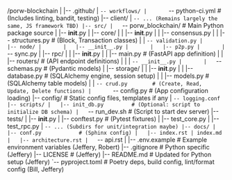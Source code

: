 /porw-blockchain
|
|-- .github/
|   `-- workflows/
|       `-- python-ci.yml  # (Includes linting, bandit, testing)
|-- client/
|   `-- ... (Remains largely the same, JS framework TBD)
|-- src/
|   `-- porw_blockchain/  # Main Python package source
|       |-- __init__.py
|       |-- core/
|       |   |-- __init__.py
|       |   |-- consensus.py
|       |   |-- structures.py  # (Block, Transaction classes)
|       |   `-- validation.py
|       |-- node/
|       |   |-- __init__.py
|       |   |-- p2p.py
|       |   `-- sync.py
|       |-- rpc/
|       |   |-- __init__.py
|       |   |-- main.py        # (FastAPI app definition)
|       |   |-- routers/       # (API endpoint definitions)
|       |   |   `-- __init__.py
|       |   `-- schemas.py     # (Pydantic models)
|       |-- storage/
|       |   |-- __init__.py
|       |   |-- database.py    # (SQLAlchemy engine, session setup)
|       |   |-- models.py      # (SQLAlchemy table models)
|       |   `-- crud.py        # (Create, Read, Update, Delete functions)
|       `-- config.py        # (App configuration loading)
|-- config/                # Static config files, templates if any
|   `-- logging.conf
|-- scripts/
|   |-- init_db.py         # (Optional: script to initialize DB schema)
|   `-- run_dev.sh         # (Script to start dev server)
|-- tests/
|   |-- __init__.py
|   |-- conftest.py        # (Pytest fixtures)
|   |-- test_core.py
|   |-- test_rpc.py
|   `-- ... (Subdirs for unit/integration maybe)
|-- docs/
|   |-- conf.py            # (Sphinx config)
|   |-- index.rst | index.md
|   |-- architecture.rst
|   `-- api.rst
|
|-- .env.example           # Example environment variables (Jeffery, Robert)
|-- .gitignore             # Python specific (Jeffery)
|-- LICENSE                # (Jeffery)
|-- README.md              # Updated for Python setup (Jeffery)
`-- pyproject.toml         # Poetry deps, build config, lint/format config (Bill, Jeffery)